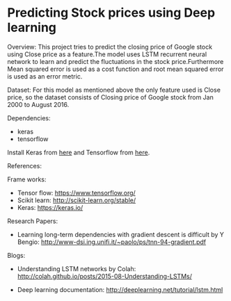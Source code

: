 # Predicting Stock prices using Deep learning

Overview:
This project tries to predict the closing price of Google stock using Close price
as a feature.The model uses LSTM recurrent neural network to learn and predict the fluctuations
in the stock price.Furthermore Mean squared error is used as a cost function and root mean squared error is used as
an error metric.

Dataset:
For this model as mentioned above the only feature used is Close price, so the dataset 
consists of Closing price of Google stock from Jan 2000 to August 2016.

Dependencies:
- keras
- tensorflow

Install Keras from [here](https://keras.io/) and Tensorflow from [here](https://www.tensorflow.org/versions/r0.12/get_started/os_setup). 

References:

Frame works:
- Tensor flow: https://www.tensorflow.org/
- Scikit learn: http://scikit-learn.org/stable/
- Keras: https://keras.io/

Research Papers:
- Learning long-term dependencies with gradient descent is difficult by Y Bengio: 
 http://www-dsi.ing.unifi.it/~paolo/ps/tnn-94-gradient.pdf

Blogs:
- Understanding LSTM networks by Colah: http://colah.github.io/posts/2015-08-Understanding-LSTMs/

- Deep learning documentation: http://deeplearning.net/tutorial/lstm.html 
